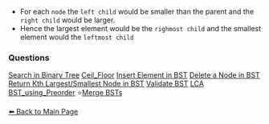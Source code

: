 - For each `node` the `left child` would be smaller than the parent and the `right child` would be larger.
- Hence the largest element would be the `righmost child` and the smallest element would the `leftmost child`


### Questions

[Search in Binary Tree](./BST/Search_in_BST.md)
[Ceil_Floor](./BST/Ceil_Floor.md)
[Insert Element in BST](./BST/Insert_into_BST.md)
[Delete a Node in BST](./BST/Delete_Node_BST.md)
[Return Kth Largest/Smallest Node in BST](./BST/Return_Kth_Node_BST.md)
[Validate BST](./BST/Validate_BST.md)
[LCA](./BST/LCA.md)
[BST_using_Preorder](./BST/BST_using_Preorder.md)
⭐[Merge BSTs](./BST/Merge_BST.md) 


[⬅️ Back to Main Page](../README.md)